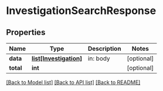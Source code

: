 # InvestigationSearchResponse

## Properties
Name | Type | Description | Notes
------------ | ------------- | ------------- | -------------
**data** | [**list[Investigation]**](Investigation.md) | in: body | [optional] 
**total** | **int** |  | [optional] 

[[Back to Model list]](README.md#documentation-for-models) [[Back to API list]](../README.md#documentation-for-api-endpoints) [[Back to README]](../README.md)


